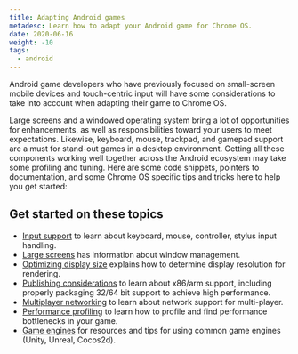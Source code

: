```yaml
---
title: Adapting Android games
metadesc: Learn how to adapt your Android game for Chrome OS.
date: 2020-06-16
weight: -10
tags:
  - android
---
```


Android game developers who have previously focused on small-screen mobile devices and touch-centric input will have some considerations to take into account when adapting their game to Chrome OS.

Large screens and a windowed operating system bring a lot of opportunities for enhancements, as well as responsibilities toward your users to meet expectations. Likewise, keyboard, mouse, trackpad, and gamepad support are a must for stand-out games in a desktop environment. Getting all these components working well together across the Android ecosystem may take some profiling and tuning. Here are some code snippets, pointers to documentation, and some Chrome OS specific tips and tricks here to help you get started:

## Get started on these topics

- [Input support](/{{locale.code}}/games/optimizing-games-inputs) to learn about keyboard, mouse, controller, stylus input handling.
- [Large screens](/{{locale.code}}/games/optimizing-games-windowing) has information about window management.
- [Optimizing display size](/{{locale.code}}/games/optimizing-games-display) explains how to determine display resolution for rendering.
- [Publishing considerations](/{{locale.code}}/games/optimizing-games-publishing) to learn about x86/arm support, including properly packaging 32/64 bit support to achieve high performance.
- [Multiplayer networking](/{{locale.code}}/games/optimizing-games-networking) to learn about network support for multi-player.
- [Performance profiling](/{{locale.code}}/games/optimizing-games-profiling) to learn how to profile and find performance bottlenecks in your game.
- [Game engines](/{{locale.code}}/games/optimizing-games-engines) for resources and tips for using common game engines (Unity, Unreal, Cocos2d).
